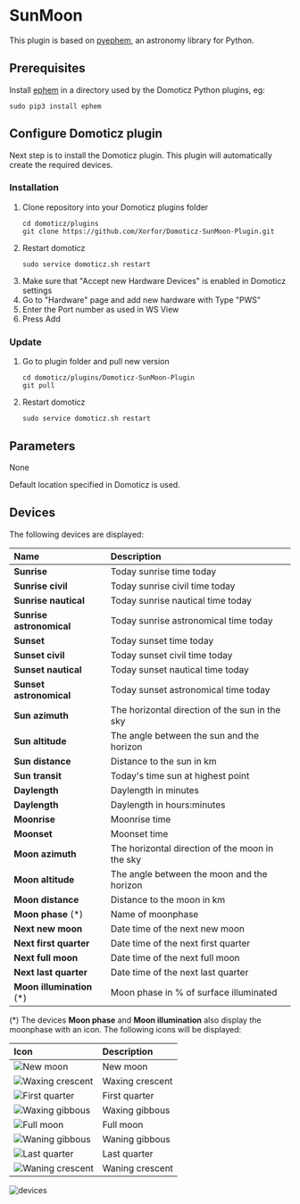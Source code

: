 # SunMoon
This plugin is based on [pyephem](https://rhodesmill.org/pyephem/index.html), an astronomy library for Python.

## Prerequisites
Install [ephem](https://rhodesmill.org/pyephem/index.html) in a directory used by the Domoticz Python plugins, eg:
```
sudo pip3 install ephem
```

## Configure Domoticz plugin
Next step is to install the Domoticz plugin. This plugin will automatically create the required devices.

### Installation
1. Clone repository into your Domoticz plugins folder
    ```
    cd domoticz/plugins
    git clone https://github.com/Xorfor/Domoticz-SunMoon-Plugin.git
    ```
1. Restart domoticz
    ```
    sudo service domoticz.sh restart
    ```
1. Make sure that "Accept new Hardware Devices" is enabled in Domoticz settings
1. Go to "Hardware" page and add new hardware with Type "PWS"
1. Enter the Port number as used in WS View
1. Press Add

### Update
1. Go to plugin folder and pull new version
    ```
    cd domoticz/plugins/Domoticz-SunMoon-Plugin
    git pull
    ```
1. Restart domoticz
    ```
    sudo service domoticz.sh restart
    ```

## Parameters
None

Default location specified in Domoticz is used.

## Devices
The following devices are displayed:

| Name                      | Description
| :---                      | :---
| **Sunrise**               | Today sunrise time today
| **Sunrise civil**         | Today sunrise civil time today
| **Sunrise nautical**      | Today sunrise nautical time today
| **Sunrise astronomical**  | Today sunrise astronomical time today
| **Sunset**                | Today sunset time today
| **Sunset civil**          | Today sunset civil time today
| **Sunset nautical**       | Today sunset nautical time today
| **Sunset astronomical**   | Today sunset astronomical time today
| **Sun azimuth**           | The horizontal direction of the sun in the sky
| **Sun altitude**          | The angle between the sun and the horizon
| **Sun distance**          | Distance to the sun in km
| **Sun transit**           | Today's time sun at highest point
| **Daylength**             | Daylength in minutes
| **Daylength**             | Daylength in hours:minutes
| **Moonrise**              | Moonrise time
| **Moonset**               | Moonset time
| **Moon azimuth**          | The horizontal direction of the moon in the sky
| **Moon altitude**         | The angle between the moon and the horizon
| **Moon distance**         | Distance to the moon in km
| **Moon phase** (*)        | Name of moonphase
| **Next new moon**         | Date time of the next new moon
| **Next first quarter**    | Date time of the next first quarter
| **Next full moon**        | Date time of the next full moon
| **Next last quarter**     | Date time of the next last quarter
| **Moon illumination** (*) | Moon phase in % of surface illuminated

(*) The devices **Moon phase** and **Moon illumination** also display the moonphase with an icon. The following icons will be displayed:

| Icon | Description |
| :--- | :---        |
| ![New moon](https://github.com/Xorfor/Domoticz-SunMoon-Plugin/blob/master/images/xfr_sunmoon_phase048_On.png) | New moon |
| ![Waxing crescent](https://github.com/Xorfor/Domoticz-SunMoon-Plugin/blob/master/images/xfr_sunmoon_phase148_On.png) | Waxing crescent |
| ![First quarter](https://github.com/Xorfor/Domoticz-SunMoon-Plugin/blob/master/images/xfr_sunmoon_phase248_On.png) | First quarter |
| ![Waxing gibbous](https://github.com/Xorfor/Domoticz-SunMoon-Plugin/blob/master/images/xfr_sunmoon_phase348_On.png) | Waxing gibbous |
| ![Full moon](https://github.com/Xorfor/Domoticz-SunMoon-Plugin/blob/master/images/xfr_sunmoon_phase448_On.png) | Full moon |
| ![Waning gibbous](https://github.com/Xorfor/Domoticz-SunMoon-Plugin/blob/master/images/xfr_sunmoon_phase548_On.png) | Waning gibbous |
| ![Last quarter](https://github.com/Xorfor/Domoticz-SunMoon-Plugin/blob/master/images/xfr_sunmoon_phase648_On.png) | Last quarter |
| ![Waning crescent](https://github.com/Xorfor/Domoticz-SunMoon-Plugin/blob/master/images/xfr_sunmoon_phase748_On.png) | Waning crescent |


![devices](https://github.com/Xorfor/Domoticz-SunMoon-Plugin/blob/master/images/devices.jpg)
